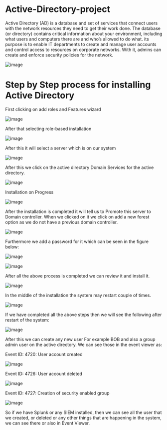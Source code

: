<h1>Active-Directory-project</h1>

Active Directory (AD) is a database and set of services that connect users with the network resources they need to get their work done. The database (or directory) contains critical information about your environment, including what users and computers there are and who’s allowed to do what. its purpose is to enable IT departments to create and manage user accounts and control access to resources on corporate networks. With it, admins can create and enforce security policies for the network.

![image](https://github.com/user-attachments/assets/6e0ddebe-b40b-43c0-98fd-f667626a8c97)

<h1>Step by Step process for installing Active Directory</h1>

First clicking on add roles and Features wizard

![image](https://github.com/user-attachments/assets/0ae9e403-8ce5-4843-ab04-8ba8ea42e17a)

After that selecting role-based installation

![image](https://github.com/user-attachments/assets/f7aa59fe-6770-49e8-b09e-abb83510edcf)


After this it will select a server which is on our system

![image](https://github.com/user-attachments/assets/aba887dd-da40-4d1e-a0d2-ce1234a15eb9)

After this we click on the active directory Domain Services for the active directory.

![image](https://github.com/user-attachments/assets/27b53a6f-f111-4fcf-958b-8e008609ac77)

Installation on Progress

![image](https://github.com/user-attachments/assets/656cf48f-a4d3-4fb6-bf90-a1e785b94d1d)

After the installation is completed it will tell us to Promote this server to Domain controller. When we clicked on it we click on add a new forest option as we do not have a previous domain controller.

![image](https://github.com/user-attachments/assets/698463c4-801d-4ce3-a1d0-982e7e2a7112)

Furthermore we add a password for it which can be seen in the figure below:

![image](https://github.com/user-attachments/assets/daebd8a2-1080-4f32-ad38-41bb43157166)

![image](https://github.com/user-attachments/assets/67744123-ca0f-4957-b8b9-46ea0513b60c)

After all the above process is completed we can review it and install it.

![image](https://github.com/user-attachments/assets/761b4fc6-50e3-4a48-892c-55eee79a1206)

In the middle of the installation the system may restart couple of times.

![image](https://github.com/user-attachments/assets/906b490b-5e86-43b0-8710-a42b51ba203c)


If we have completed all the above steps then we will see the following after restart of the system:

![image](https://github.com/user-attachments/assets/799f42a7-6a99-4667-8c58-7399305fa890)

After this we can create any new user For example BOB and also a group admin user on the active directory. We can see those in the event viewer as:

Event ID: 4720: User account created

![image](https://github.com/user-attachments/assets/ea651df9-a6cd-42d0-b8a4-1a2c6cf8b449)


Event ID: 4726: User account deleted

![image](https://github.com/user-attachments/assets/369a0ad9-cf8b-4713-acff-764231e2f04c)


Event ID: 4727: Creation of security enabled group

![image](https://github.com/user-attachments/assets/69cfb6a9-3c68-49ef-b55e-bf8d23db7431)

So if we have Splunk or any SIEM installed, then we can see all the user that we created, or deleted or any other things that are happening in the system, we can see there or also in Event Viewer.









